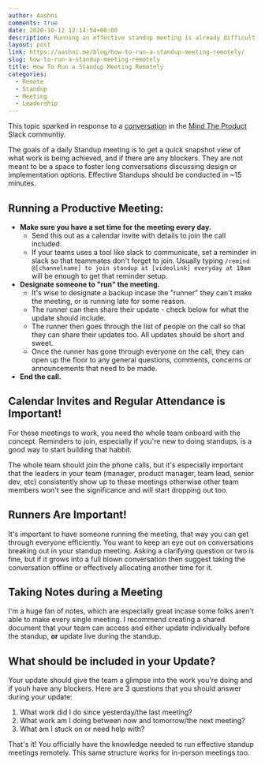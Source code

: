 ```yaml
---
author: Aashni
comments: true
date: 2020-10-12 12:14:54+00:00
description: Running an effective standup meeting is already difficult, and adjusting to do that remotely makes it even more difficult. Here are some tips on how to effectively run a Standup Meeting Remotely.
layout: post
link: https://aashni.me/blog/how-to-run-a-standup-meeting-remotely/
slug: how-to-run-a-standup-meeting-remotely
title: How To Run a Standup Meeting Remotely
categories:
  - Remote
  - Standup
  - Meeting
  - Leadership
---
```


This topic sparked in response to a [conversation](https://mindtheproduct.slack.com/archives/C09C8ENRW/p1589197189004900?thread_ts=1589196127.003900&cid=C09C8ENRW) in the [Mind The Product](https://www.mindtheproduct.com/) Slack communtiy.

The goals of a daily Standup meeting is to get a quick snapshot view of what work is being achieved, and if there are any blockers. They are not meant to be a space to foster long conversations discussing design or implementation options. Effective Standups should be conducted in ~15 minutes.

## Running a Productive Meeting:

- **Make sure you have a set time for the meeting every day.**
  - Send this out as a calendar invite with details to join the call included.
  - If your teams uses a tool like slack to communicate, set a reminder in slack so that teammates don't forget to join. Usually typing `/remind @[channelname] to join standup at [videolink] everyday at 10am` will be enough to get that reminder setup.
- **Designate someone to "run" the meeting.**
  - It's wise to designate a backup incase the "runner" they can't make the meeting, or is running late for some reason.
  - The runner can then share their update - check below for what the update should include.
  - The runner then goes through the list of people on the call so that they can share their updates too. All updates should be short and sweet.
  - Once the runner has gone through everyone on the call, they can open up the floor to any general questions, comments, concerns or announcements that need to be made.
- **End the call.**

## Calendar Invites and Regular Attendance is Important!

For these meetings to work, you need the whole team onboard with the concept. Reminders to join, especially if you're new to doing standups, is a good way to start building that habbit.

The whole team should join the phone calls, but it's especially important that the leaders in your team (manager, product manager, team lead, senior dev, etc) consistently show up to these meetings otherwise other team members won't see the significance and will start dropping out too.

## Runners Are Important!

It's important to have someone running the meeting, that way you can get through everyone efficiently. You want to keep an eye out on conversations breaking out in your standup meeting. Asking a clarifying question or two is fine, but if it grows into a full blown conversation then suggest taking the conversation offline or effectively allocating another time for it.

## Taking Notes during a Meeting

I'm a huge fan of notes, which are especially great incase some folks aren't able to make every single meeting. I recommend creating a shared document that your team can access and either update individually before the standup, **or** update live during the standup.

## What should be included in your Update?

Your update should give the team a glimpse into the work you're doing and if youh have any blockers. Here are 3 questions that you should answer during your update:

1. What work did I do since yesterday/the last meeting?
2. What work am I doing between now and tomorrow/the next meeting?
3. What am I stuck on or need help with?

That's it! You officially have the knowledge needed to run effective standup meetings remotely. This same structure works for in-person meetings too.
